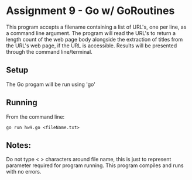 # Assignment 9 - Go w/ GoRoutines

This program accepts a filename containing a list of URL's, one per line, as a command line argument. The program will read the URL's to return a length count of the web page body alongside the extraction of titles from the URL's web page, if the URL is accessible. Results will be presented through the command line/terminal.

## Setup

The Go progam will be run using 'go'

## Running

From the command line:

```
go run hw9.go <fileName.txt>
```

## Notes:
Do not type < > characters around file name, this is just to represent parameter required for program running.
This program compiles and runs with no errors.